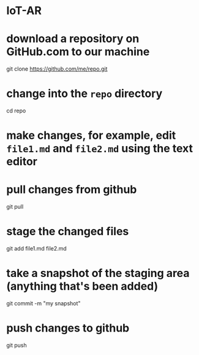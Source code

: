 # IoT-AR

# download a repository on GitHub.com to our machine
git clone https://github.com/me/repo.git

# change into the `repo` directory
cd repo

# make changes, for example, edit `file1.md` and `file2.md` using the text editor

# pull changes from github
git pull 

# stage the changed files
git add file1.md file2.md

# take a snapshot of the staging area (anything that's been added)
git commit -m "my snapshot"

# push changes to github
git push
